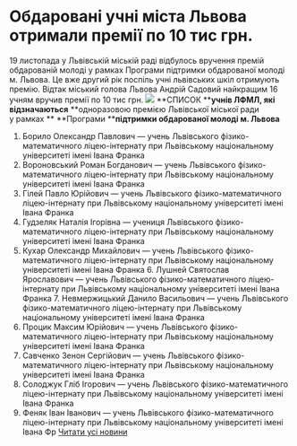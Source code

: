 
# Обдаровані учні міста Львова отримали премії по 10 тис грн.
19 листопада у Львівській міській раді відбулось вручення премій обдарованій молоді у рамках Програми підтримки обдарованої молоді м. Львова. Це вже другий рік поспіль учні львівських шкіл отримують премію. Відтак міський голова Львова Андрій Садовий найкращим 16 учням вручив премії по 10 тис грн.
![](/images/обдаровані-учні-міста-львова-отримали-премії-по-10-тис/premija2018.jpg)
**СПИСОК ****учнів ЛФМЛ, які відзначаються**
**одноразовою премією Львівської міської ради у рамках **
**Програми ****підтримки обдарованої молоді м. Львова**
1. Борило Олександр Павлович — учень Львівського фізико-математичного ліцею-інтернату при Львівському національному університеті імені Івана Франка
2. Вороновський Роман Богданович — учень Львівського фізико-математичного ліцею-інтернату при Львівському національному університеті імені Івана Франка
3. Гілей Павло Юрійович — учень Львівського фізико-математичного ліцею-інтернату при Львівському національному університеті імені Івана Франка
4. Гудзеляк Наталія Ігорівна — учениця Львівського фізико-математичного ліцею-інтернату при Львівському національному університеті імені Івана Франка
5. Кухар Олександр Михайлович — учень Львівського фізико-математичного ліцею-інтернату при Львівському національному університеті імені Івана Франка
6. Лушней Святослав Ярославович — учень Львівського фізико-математичного ліцею-інтернату при Львівському національному університеті імені Івана Франка
7. Невмержицький Данило Васильович — учень Львівського фізико-математичного ліцею-інтернату при Львівському національному університеті імені Івана Франка
8. Процик Максим Юрійович — учень Львівського фізико-математичного ліцею-інтернату при Львівському національному університеті імені Івана Франка
9. Савченко Зенон Сергійович — учень Львівського фізико-математичного ліцею-інтернату при Львівському національному університеті імені Івана Франка
10. Солоджук Гліб Ігорович — учень Львівського фізико-математичного ліцею-інтернату при Львівському національному університеті імені Івана Франка
11. Феняк Іван Іванович — учень Львівського фізико-математичного ліцею-інтернату при Львівському національному університеті імені Івана Фр
[Читати усі новини](/news)
       
